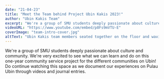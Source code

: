 ```yaml
---
date: "21-04-23"
title: "Meet the Team behind Project Ubin Kakis 2023!"
author: "Ubin Kakis Team"
excerpt: "We're a group of SMU students deeply passionate about culture and community. We're very excited to see what we can learn and do on this one-year community service project for the different communities on Ubin!"
videoURL: "https://www.youtube.com/embed/p8Fs9mVTU-E"
coverImage: "team-intro-cover.jpg"
altText: "Ubin Kakis team members seated together on the floor and waving at the camera"
---
```

We're a group of SMU students deeply passionate about culture and community. We're very excited to see what we can learn and do on this one-year community service project for the different communities on Ubin! Do continue watching this space as we document our experiences on Pulau Ubin through videos and journal entries.